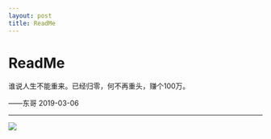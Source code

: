 ```yaml
---
layout: post
title: ReadMe
---
```


# ReadMe

谁说人生不能重来。已经归零，何不再重头，赚个100万。

——东哥
2019-03-06

*****

![](../assets/DongTalks.jpg)